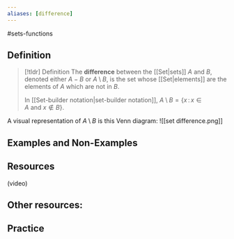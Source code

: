 ```yaml
---
aliases: [difference]
--- 
```


#sets-functions 
## Definition 

> [!tldr] Definition
> The **difference** between the [[Set|sets]] $A$ and $B$, denoted either $A - B$ or $A \setminus B$, is the set whose [[Set|elements]] are the elements of $A$ which are not in $B$. 
> 
> In [[Set-builder notation|set-builder notation]], $A \setminus B = \{ x \, : \, x \in A \ \text{and} \ x \not \in B\}$. 

A visual representation of $A \setminus B$ is this Venn diagram: 
![[set difference.png]]
## Examples and Non-Examples

## Resources 

(video)

Other resources: 
- 

## Practice 
